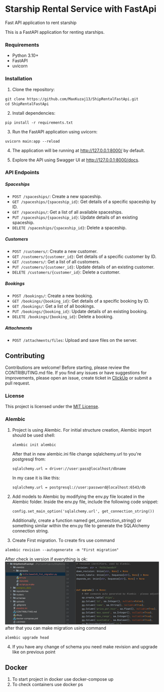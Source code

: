 # Starship Rental Service with FastApi
Fast API application to rent starship

This is a FastAPI application for renting starships.

### Requirements

- Python 3.10+
- FastAPI
- uvicorn

### Installation

1. Clone the repository:
```shell
git clone https://github.com/MaxKuzaj13/ShipRentalFastApi.git
cd ShipRentalFastApi
```

2. Install dependencies:
```shell
pip install -r requirements.txt
```
3. Run the FastAPI application using uvicorn:
```shell
uvicorn main:app --reload
```
4. The application will be running at http://127.0.0.1:8000/ by default.

5. Explore the API using Swagger UI at http://127.0.0.1:8000/docs.

### API Endpoints

##### Spaceships
- `POST /spaceships/`: Create a new spaceship.
- `GET /spaceships/{spaceship_id}`: Get details of a specific spaceship by ID.
- `GET /spaceships/`: Get a list of all available spaceships.
- `PUT /spaceships/{spaceship_id}`: Update details of an existing spaceship.
- `DELETE /spaceships/{spaceship_id}`: Delete a spaceship.

##### Customers
- `POST /customers/`: Create a new customer.
- `GET /customers/{customer_id}`: Get details of a specific customer by ID.
- `GET /customers/`: Get a list of all customers.
- `PUT /customers/{customer_id}`: Update details of an existing customer.
- `DELETE /customers/{customer_id}`: Delete a customer.

##### Bookings
- `POST /bookings/`: Create a new booking.
- `GET /bookings/{booking_id}`: Get details of a specific booking by ID.
- `GET /bookings/`: Get a list of all bookings.
- `PUT /bookings/{booking_id}`: Update details of an existing booking.
- `DELETE /bookings/{booking_id}`: Delete a booking.

##### Attachments
- `POST /attachments/files`: Upload and save files on the server.

## Contributing

Contributions are welcome! Before starting, please review the CONTRIBUTING.md file. If you find any issues or have suggestions for improvements, please open an issue, create ticket in [ClickUp](https://sharing.clickup.com/9015557545/b/h/6-901504164692-2/bdb3443a77bb105) or submit a pull request.

### License

This project is licensed under the [MIT License](LICENSE).


### Alembic
1. Project is using Alembic. For initial structure creation, Alembic import should be used shell:

    ```shell
    alembic init alembic
    ```

    After that in new alembic.ini file change sqlalchemy.url to you're postgresql from:
    ```shell
    sqlalchemy.url = driver://user:pass@localhost/dbname
    ```
    In my case it is like this:
    
    ```shell
   sqlalchemy.url = postgresql://user:password@localhost:6543/db
    ```
2. Add models to Alembic by modifying the env.py file located in the Alembic folder. Inside the env.py file, include the following code snippet:
   ``` 
   config.set_main_option('sqlalchemy.url', get_connection_string())
   ```
   Additionally, create a function named get_connection_string() or something similar within the env.py file to generate the SQLAlchemy connection string.

3. Create First migration. To create firs use command 
```shell   
alembic revision --autogenerate -m "First migration"
```
After check in version if everything is ok:
![img.png](img/img.png)
after that you can make migration using command
```shell
alembic upgrade head
```
4. If you have any change of schema you need make revision and upgrade like on previous point 


## Docker

1. To start project in docker use docker-compose up 
2. To check containers use docker ps